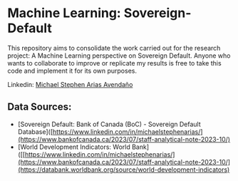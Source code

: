 # Machine Learning: Sovereign-Default

This repository aims to consolidate the work carried out for the research project: A Machine Learning perspective on Sovereign Default. Anyone who wants to collaborate to improve or replicate my results is free to take this code and implement it for its own purposes.

Linkedin: [Michael Stephen Arias Avendaño](https://www.linkedin.com/in/michaelstephenarias/)

## Data Sources:

- [Sovereign Default: Bank of Canada (BoC) - Sovereign Default Database]([https://www.linkedin.com/in/michaelstephenarias/](https://www.bankofcanada.ca/2023/07/staff-analytical-note-2023-10/)
- [World Development Indicators: World Bank]([[https://www.linkedin.com/in/michaelstephenarias/](https://www.bankofcanada.ca/2023/07/staff-analytical-note-2023-10/](https://databank.worldbank.org/source/world-development-indicators)
